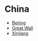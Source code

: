 # China
 - [Beijing](./Beijing.md)
 - [Great Wall](./Great_Wall.md)
 - [Xinjiang](./Xinjiang/Tianshan.md)
 